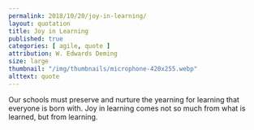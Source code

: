 ```yaml
---
permalink: 2018/10/20/joy-in-learning/
layout: quotation
title: Joy in Learning
published: true
categories: [ agile, quote ]
attribution: W. Edwards Deming
size: large
thumbnail: "/img/thumbnails/microphone-420x255.webp"
alttext: quote
---
```


Our schools must preserve and nurture the yearning for learning that everyone is born with.
Joy in learning comes not so much from what is learned, but from learning.
